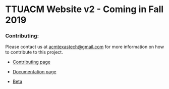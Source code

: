 # TTUACM Website v2 - Coming in Fall 2019

### Contributing:
  Please contact us at [acmtexastech@gmail.com](mailto:acmtexastech@gmail.com) for more information on how to contribute to this project.

  - [Contributing page](https://github.com/TTUSDC/ttuacm-website/blob/master/.github/.CONTRIBUTING.md)

  - [Documentation page](https://TTUSDC.github.io/ttuacm-website/)

  - [Beta](https://acm-texas-tech-web-app-2-beta.firebaseapp.com)
